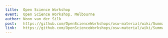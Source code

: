 ```yaml
---
title:  Open Science Workshop
event:  Open Science Workshop, Melbourne
author: Noon van der Silk
post:   https://github.com/OpenScienceWorkshops/osw-material/wiki/Summary-of-the-July-2014-Melbourne-Open-Science-Workshop
link:   https://github.com/OpenScienceWorkshops/osw-material/wiki/Summary-of-the-July-2014-Melbourne-Open-Science-Workshop
---
```


